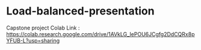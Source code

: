 # Load-balanced-presentation
Capstone project
Colab Link : https://colab.research.google.com/drive/1AVkLG_IePOU6JCgfg2DdCQRx8pYFUB-L?usp=sharing
